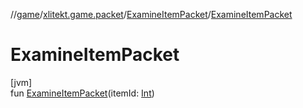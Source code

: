 //[game](../../../index.md)/[xlitekt.game.packet](../index.md)/[ExamineItemPacket](index.md)/[ExamineItemPacket](-examine-item-packet.md)

# ExamineItemPacket

[jvm]\
fun [ExamineItemPacket](-examine-item-packet.md)(itemId: [Int](https://kotlinlang.org/api/latest/jvm/stdlib/kotlin/-int/index.html))
